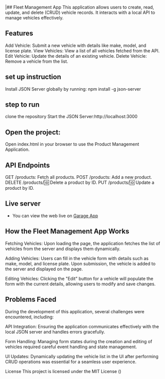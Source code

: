 |## Fleet Management App
This application allows users to create, read, update, and delete (CRUD) vehicle records. It interacts with a local API to manage vehicles effectively.

## Features
Add Vehicle: Submit a new vehicle with details like make, model, and license plate.
View Vehicles: View a list of all vehicles fetched from the API.
Edit Vehicle: Update the details of an existing vehicle.
Delete Vehicle: Remove a vehicle from the list.

## set up instruction
Install JSON Server globally by running:
npm install -g json-server
## step  to run
clone the repository 
Start the JSON Server:http://localhost:3000
## Open the project:
 Open index.html in your browser to use the Product Management Application.
 ## API Endpoints
GET /products: Fetch all products.
POST /products: Add a new product.
DELETE /products/:id: Delete a product by ID.
PUT /products/:id: Update a product by ID.

## Live server
* You can view the web live on [Garage App]()


## How the Fleet Management App Works
Fetching Vehicles: Upon loading the page, the application fetches the list of vehicles from the server and displays them dynamically.

Adding Vehicles: Users can fill in the vehicle form with details such as make, model, and license plate. Upon submission, the vehicle is added to the server and displayed on the page.

Editing Vehicles: Clicking the "Edit" button for a vehicle will populate the form with the current details, allowing users to modify and save changes.

## Problems Faced
During the development of this application, several challenges were encountered, including:

API Integration: Ensuring the application communicates effectively with the local JSON server and handles errors gracefully.

Form Handling: Managing form states during the creation and editing of vehicles required careful event handling and state management.

UI Updates: Dynamically updating the vehicle list in the UI after performing CRUD operations was essential for a seamless user experience.

License
This project is licensed under the MIT License ()






